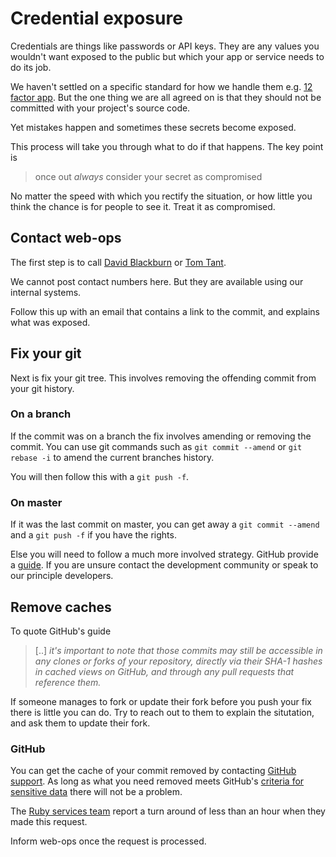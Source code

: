 # Credential exposure

Credentials are things like passwords or API keys. They are any values you wouldn't want exposed to the public but which your app or service needs to do its job.

We haven't settled on a specific standard for how we handle them e.g. [12 factor app](https://12factor.net/config). But the one thing we are all agreed on is that they should not be committed with your project's source code.

Yet mistakes happen and sometimes these secrets become exposed.

This process will take you through what to do if that happens. The key point is

> once out *always* consider your secret as compromised

No matter the speed with which you rectify the situation, or how little you think the chance is for people to see it. Treat it as compromised.

## Contact web-ops

The first step is to call [David Blackburn](https://github.com/davidblackburn) or [Tom Tant](https://github.com/TTEA1990).

We cannot post contact numbers here. But they are available using our internal systems.

Follow this up with an email that contains a link to the commit, and explains what was exposed.

## Fix your git

Next is fix your git tree. This involves removing the offending commit from your git history.

### On a branch

If the commit was on a branch the fix involves amending or removing the commit. You can use git commands such as `git commit --amend` or `git rebase -i` to amend the current branches history.

You will then follow this with a `git push -f`.

### On master

If it was the last commit on master, you can get away a `git commit --amend` and a `git push -f` if you have the rights.

Else you will need to follow a much more involved strategy. GitHub provide a [guide](https://help.github.com/en/github/authenticating-to-github/removing-sensitive-data-from-a-repository). If you are unsure contact the development community or speak to our principle developers.

## Remove caches

To quote GitHub's guide

> [..] *it's important to note that those commits may still be accessible in any clones or forks of your repository, directly via their SHA-1 hashes in cached views on GitHub, and through any pull requests that reference them.*

If someone manages to fork or update their fork before you push your fix there is little you can do. Try to reach out to them to explain the situtation, and ask them to update their fork.

### GitHub

You can get the cache of your commit removed by contacting [GitHub support](https://support.github.com/contact). As long as what you need removed meets GitHub's [criteria for sensitive data](https://help.github.com/en/github/site-policy/github-sensitive-data-removal-policy#what-is-sensitive-data) there will not be a problem.

The [Ruby services team](https://github.com/DEFRA/ruby-services-team) report a turn around of less than an hour when they made this request.

Inform web-ops once the request is processed.
